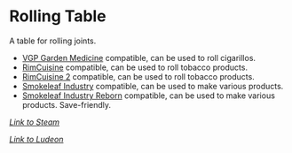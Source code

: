 # Rolling Table

A table for rolling joints.

- [VGP Garden Medicine](https://ludeon.com/forums/index.php?topic=36926.msg378133#msg378133) compatible, can be used to roll cigarillos.
- [RimCuisine](https://steamcommunity.com/sharedfiles/filedetails/?id=1543723640) compatible, can be used to roll tobacco products.
- [RimCuisine 2](https://steamcommunity.com/sharedfiles/filedetails/?id=1833593222) compatible, can be used to roll tobacco products.
- [Smokeleaf Industry](https://ludeon.com/forums/index.php?topic=35747.0) compatible, can be used to make various products.
- [Smokeleaf Industry Reborn](https://steamcommunity.com/sharedfiles/filedetails/?id=1876387936) compatible, can be used to make various products.
Save-friendly.

_[Link to Steam](https://steamcommunity.com/sharedfiles/filedetails/?id=935099161)_

_[Link to Ludeon](https://ludeon.com/forums/index.php?topic=47165.msg447418#msg447418)_
